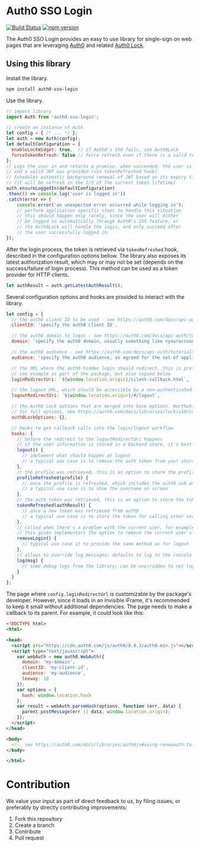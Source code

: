 # Auth0 SSO Login

[![Build Status](https://travis-ci.org/Cimpress-MCP/auth0-sso-login.js.svg?branch=master)](https://travis-ci.org/Cimpress-MCP/auth0-sso-login.js)
[![npm version](https://badge.fury.io/js/auth0-sso-login.svg)](https://www.npmjs.com/package/auth0-sso-login)

The Auth0 SSO Login provides an easy to use library for single-sign on web pages that are leveraging [Auth0](https://auth0.com/) and related [Auth0 Lock](https://auth0.com/lock).

## Using this library

Install the library.

```bash
npm install auth0-sso-login
```

Use the library.

```javascript
// import library
import Auth from 'auth0-sso-login';

// create an instance of Auth
let config = { /* ... */ };
let auth = new Auth(config);
let defaultConfiguration = {
  enableLockWidget: true,  // if Auth0's SSO fails, use Auth0Lock
  forceTokenRefresh: false // force refresh even if there is a valid token available
};
// Logs the user in and returns a promise, when succeeded, the user is logged in
// and a valid JWT was provided (via tokenRefreshed hook).
// Schedules automatic background renewal of JWT based on its expiry time.
// (it will be refresh in the 2/3 of the current token lifetime)
auth.ensureLoggedIn(defaultConfiguration)
.then(() => console.log('user is logged in'))
.catch(error => {
    console.error('an unexpected error occurred while logging in');
    // perform application specific steps to handle this situation
    // this should happen only rarely, since the user will either
    // be logged in automatically through Auth0's SSO feature, or
    // the Auth0Lock will handle the login, and only succeed after
    // the user successfully logged in.
});
```

After the login process, the token is retrieved via `tokenRefreshed` hook, described in the
configuration options bellow. The library also exposes its latest authorization result, which may or
may not be set (depends on the success/failure of login process). This method can be used as
a token provider for HTTP clients.
```javascript
let authResult = auth.getLatestAuthResult();
``` 

Several configuration options and hooks are provided to interact with the library.

```javascript
let config = {
  // the auth0 client ID to be used - see https://auth0.com/docs/api-auth/tutorials/client-credentials
  clientId: 'specify the auth0 client ID',

  // the auth0 domain to login - see https://auth0.com/docs/api-auth/tutorials/client-credentials
  domain: 'specify the auth0 domain, usually something like <youraccount>.auth0.com',

  // the auth0 audience - see https://auth0.com/docs/api-auth/tutorials/client-credentials
  audience: 'specify the auth0 audience, as agreed for the set of applications with the same audience',

  // the URL where the auth0 hidden login should redirect. this is preferably a small page that will be loaded as an iframe
  // see example as part of the package, but also copied below
  loginRedirectUri: `${window.location.origin}/silent-callback.html`,

  // the logout URL, which should be accessible by a non-authenticated user
  logoutRedirectUri: `${window.location.origin}/#/logout`,

  // the Auth0 Lock options that are merged into base options. Worthwhile additions are title or icon
  // for full options, see https://auth0.com/docs/libraries/lock/v10/customization
  auth0LockOptions: {},

  // hooks to get callback calls into the login/logout workflow
  hooks: {
    // before the redirect to the logoutRedirectUri happens
    // if the user information is stored in a backend store, it's best to clean that before the redirect happens
    logout() {
      // implement what should happen at logout
      // a typical use case is to remove the auth token from your storage (memory, cookie, local store), or perform other cleanup tasks
    },
    // the profile was retrieved, this is an option to store the profile, or update the user interface
    profileRefreshed(profile) {
      // once the profile is refreshed, which includes the auth0 sub and other meta data
      // a typical use case is to show the username on screen
    },
    // the auth token was retrieved, this is an option to store the token for later use
    tokenRefreshed(authResult) {
      // once a new token was retrieved from auth0
      // a typical use case is to store the token for calling other services
    },
    // called when there's a problem with the current user, for example an invalid token
    // this gives implementors the option to remove the current user's details from the store if saved
    removeLogin() {
      // typical use case it to provide the same method as for logout
    },
    // allows to override log messages; defaults to log to the console
    log(msg) {
      // some debug logs from the library; can be overridden to not log to the console
    }
  }
};
```

The page where `config.loginRedirectUrl` is customizable by the package's developer. However, since it loads in an invisible iFrame, it's recommended to keep it small without additional dependencies. The page needs to make a callback to its parent. For example, it could look like this:

```html
<!DOCTYPE html>
<html>

<head>
  <script src="https://cdn.auth0.com/js/auth0/8.9.3/auth0.min.js"></script>
  <script type="text/javascript">
    var webAuth = new auth0.WebAuth({
      domain: 'my-domain',
      clientID: 'my-client-id',
      audience: 'my-audience',
      leeway: 10
    });
    var options = {
      hash: window.location.hash
    };
    var result = webAuth.parseHash(options, function (err, data) {
      parent.postMessage(err || data, window.location.origin);
    });
  </script>
</head>

<body>
  <!-- see https://auth0.com/docs/libraries/auth0js#using-renewauth-to-acquire-new-tokens -->
</body>

</html>
```

# Contribution

We value your input as part of direct feedback to us, by filing issues, or preferably by directly contributing improvements:

1. Fork this repository
1. Create a branch
1. Contribute
1. Pull request
